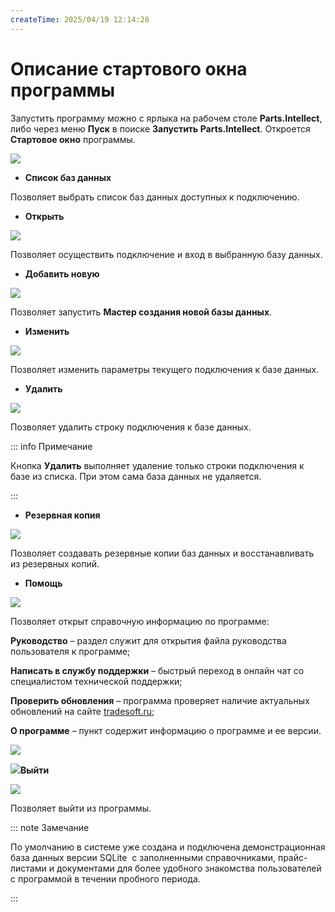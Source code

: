 ```yaml
---
createTime: 2025/04/19 12:14:28
---
```

# Описание стартового окна программы

Запустить программу можно с ярлыка на рабочем столе **Parts.Intellect**, либо через меню **Пуск** в поиске **Запустить Parts.Intellect**. Откроется **Стартовое окно** программы.

![](../../assets/guide/Aspose.Words.6f13226c-9016-4dda-be57-653ed66d987a.032.png)

- **Список баз данных**

Позволяет выбрать список баз данных доступных к подключению.

- **Открыть**

![](../../assets/guide/Aspose.Words.6f13226c-9016-4dda-be57-653ed66d987a.035.png)

Позволяет осуществить подключение и вход в выбранную базу данных.

- **Добавить новую** 

![](../../assets/guide/Aspose.Words.6f13226c-9016-4dda-be57-653ed66d987a.037.png)

Позволяет запустить **Мастер создания новой базы данных**.

- **Изменить**

![](../../assets/guide/Aspose.Words.6f13226c-9016-4dda-be57-653ed66d987a.039.png)

Позволяет изменить параметры текущего подключения к базе данных.

- **Удалить**

![](../../assets/guide/Aspose.Words.6f13226c-9016-4dda-be57-653ed66d987a.041.png)

Позволяет удалить строку подключения к базе данных.

::: info Примечание

Кнопка **Удалить** выполняет удаление только строки подключения к базе из списка. При этом сама база данных не удаляется.

:::

- **Резервная копия**

![](../../assets/guide/Aspose.Words.6f13226c-9016-4dda-be57-653ed66d987a.043.png)

Позволяет создавать резервные копии баз данных и восстанавливать из резервных копий.

- **Помощь**

![](../../assets/guide/Aspose.Words.6f13226c-9016-4dda-be57-653ed66d987a.045.png)

Позволяет открыт справочную информацию по программе:

**Руководство** – раздел служит для открытия файла руководства пользователя к программе;

**Написать в службу поддержки** – быстрый переход в онлайн чат со специалистом технической поддержки;

**Проверить обновления** – программа проверяет наличие актуальных обновлений на сайте [tradesoft.ru](https://www.tradesoft.ru/personal/my-products/);

**О программе** – пункт содержит информацию о программе и ее версии.

![](../../assets/guide/Aspose.Words.6f13226c-9016-4dda-be57-653ed66d987a.046.png)

![](../../assets/guide/Aspose.Words.6f13226c-9016-4dda-be57-653ed66d987a.047.png)**Выйти**

![](../../assets/guide/Aspose.Words.6f13226c-9016-4dda-be57-653ed66d987a.048.png)

Позволяет выйти из программы.

::: note Замечание

По умолчанию в системе уже создана и подключена демонстрационная база данных версии SQLite  с заполненными справочниками, прайс-листами и документами для более удобного знакомства пользователей с программой в течении пробного периода.

:::